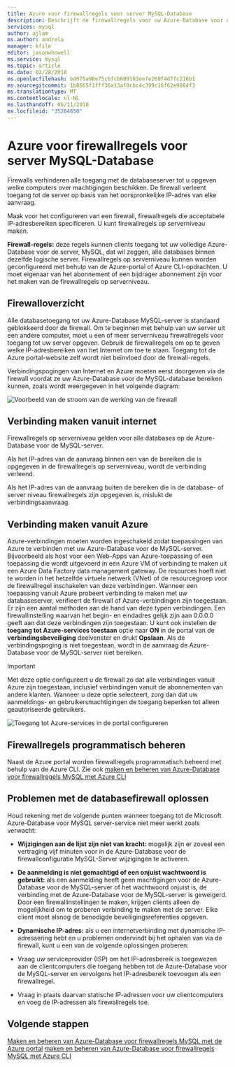 ```yaml
---
title: Azure voor firewallregels voor server MySQL-Database
description: Beschrijft de firewallregels voor uw Azure-Database voor de MySQL-server.
services: mysql
author: ajlam
ms.author: andrela
manager: kfile
editor: jasonwhowell
ms.service: mysql
ms.topic: article
ms.date: 02/28/2018
ms.openlocfilehash: bd075a98e75c6fcb609103eefe260f4d7fc216b1
ms.sourcegitcommit: 1b8665f1fff36a13af0cbc4c399c16f62e9884f3
ms.translationtype: MT
ms.contentlocale: nl-NL
ms.lasthandoff: 06/11/2018
ms.locfileid: "35264650"
---
```

# <a name="azure-database-for-mysql-server-firewall-rules"></a>Azure voor firewallregels voor server MySQL-Database
Firewalls verhinderen alle toegang met de databaseserver tot u opgeven welke computers over machtigingen beschikken. De firewall verleent toegang tot de server op basis van het oorspronkelijke IP-adres van elke aanvraag.

Maak voor het configureren van een firewall, firewallregels die acceptabele IP-adresbereiken specificeren. U kunt firewallregels op serverniveau maken.

**Firewall-regels:** deze regels kunnen clients toegang tot uw volledige Azure-Database voor de server, MySQL, dat wil zeggen, alle databases binnen dezelfde logische server. Firewallregels op serverniveau kunnen worden geconfigureerd met behulp van de Azure-portal of Azure CLI-opdrachten. U moet eigenaar van het abonnement of een bijdrager abonnement zijn voor het maken van de firewallregels op serverniveau.

## <a name="firewall-overview"></a>Firewalloverzicht
Alle databasetoegang tot uw Azure-Database MySQL-server is standaard geblokkeerd door de firewall. Om te beginnen met behulp van uw server uit een andere computer, moet u een of meer serverniveau firewallregels voor toegang tot uw server opgeven. Gebruik de firewallregels om op te geven welke IP-adresbereiken van het Internet om toe te staan. Toegang tot de Azure portal-website zelf wordt niet beïnvloed door de firewall-regels.

Verbindingspogingen van Internet en Azure moeten eerst doorgeven via de firewall voordat ze uw Azure-Database voor de MySQL-database bereiken kunnen, zoals wordt weergegeven in het volgende diagram:

![Voorbeeld van de stroom van de werking van de firewall](./media/concepts-firewall-rules/1-firewall-concept.png)

## <a name="connecting-from-the-internet"></a>Verbinding maken vanuit internet
Firewallregels op serverniveau gelden voor alle databases op de Azure-Database voor de MySQL-server.

Als het IP-adres van de aanvraag binnen een van de bereiken die is opgegeven in de firewallregels op serverniveau, wordt de verbinding verleend.

Als het IP-adres van de aanvraag buiten de bereiken die in de database- of server niveau firewallregels zijn opgegeven is, mislukt de verbindingsaanvraag.

## <a name="connecting-from-azure"></a>Verbinding maken vanuit Azure
Azure-verbindingen moeten worden ingeschakeld zodat toepassingen van Azure te verbinden met uw Azure-Database voor de MySQL-server. Bijvoorbeeld als host voor een Web-Apps van Azure-toepassing of een toepassing die wordt uitgevoerd in een Azure VM of verbinding te maken uit een Azure Data Factory data management gateway. De resources hoeft niet te worden in het hetzelfde virtuele netwerk (VNet) of de resourcegroep voor de firewallregel inschakelen van deze verbindingen. Wanneer een toepassing vanuit Azure probeert verbinding te maken met uw databaseserver, verifieert de firewall of Azure-verbindingen zijn toegestaan. Er zijn een aantal methoden aan de hand van deze typen verbindingen. Een firewallinstelling waarvan het begin- en eindadres gelijk zijn aan 0.0.0.0 geeft aan dat deze verbindingen zijn toegestaan. U kunt ook instellen de **toegang tot Azure-services toestaan** optie naar **ON** in de portal van de **verbindingsbeveiliging** deelvenster en drukt **Opslaan**. Als de verbindingspoging is niet toegestaan, wordt in de aanvraag de Azure-Database voor de MySQL-server niet bereiken.

> [!IMPORTANT]
> Met deze optie configureert u de firewall zo dat alle verbindingen vanuit Azure zijn toegestaan, inclusief verbindingen vanuit de abonnementen van andere klanten. Wanneer u deze optie selecteert, zorg dan dat uw aanmeldings- en gebruikersmachtigingen de toegang beperken tot alleen geautoriseerde gebruikers.
> 

![Toegang tot Azure-services in de portal configureren](./media/concepts-firewall-rules/allow-azure-services.png)

## <a name="programmatically-managing-firewall-rules"></a>Firewallregels programmatisch beheren
Naast de Azure portal worden firewallregels programmatisch beheerd met behulp van de Azure CLI. Zie ook [maken en beheren van Azure-Database voor firewallregels MySQL met Azure CLI](./howto-manage-firewall-using-cli.md)

## <a name="troubleshooting-the-database-firewall"></a>Problemen met de databasefirewall oplossen
Houd rekening met de volgende punten wanneer toegang tot de Microsoft Azure-Database voor MySQL server-service niet meer werkt zoals verwacht:

* **Wijzigingen aan de lijst zijn niet van kracht:** mogelijk zijn er zoveel een vertraging vijf minuten voor in de Azure-Database voor de firewallconfiguratie MySQL-Server wijzigingen te activeren.

* **De aanmelding is niet gemachtigd of een onjuist wachtwoord is gebruikt:** als een aanmelding heeft geen machtigingen voor de Azure-Database voor de MySQL-server of het wachtwoord onjuist is, de verbinding met de Azure-Database voor de MySQL-server is geweigerd. Door een firewallinstellingen te maken, krijgen clients alleen de mogelijkheid om te proberen verbinding te maken met de server. Elke client moet alsnog de benodigde beveiligingsreferenties opgeven.

* **Dynamische IP-adres:** als u een internetverbinding met dynamische IP-adressering hebt en u problemen ondervindt bij het ophalen van via de firewall, kunt u een van de volgende oplossingen proberen:

* Vraag uw serviceprovider (ISP) om het IP-adresbereik is toegewezen aan de clientcomputers die toegang hebben tot de Azure-Database voor de MySQL-server en vervolgens het IP-adresbereik toevoegen als een firewallregel.

* Vraag in plaats daarvan statische IP-adressen voor uw clientcomputers en voeg de IP-adressen als firewallregels toe.

## <a name="next-steps"></a>Volgende stappen

[Maken en beheren van Azure-Database voor firewallregels MySQL met de Azure portal](./howto-manage-firewall-using-portal.md)
[maken en beheren van Azure-Database voor firewallregels MySQL met Azure CLI](./howto-manage-firewall-using-cli.md)
